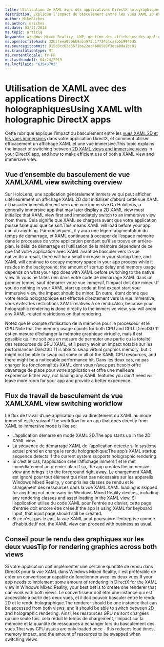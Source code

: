 ```yaml
---
title: Utilisation de XAML avec des applications DirectX holographiques
description: Explique l’impact du basculement entre les vues XAML 2D et les vues immersives dans votre application DirectX, et comment utiliser efficacement un mode XAML et un affichage immersif.
author: MikeRiches
ms.author: mriches
ms.date: 03/21/2018
ms.topic: article
keywords: Windows Mixed Reality, UWP, gestion des affichages des applications, XAML, clavier, procédure pas à pas, DirectX
ms.openlocfilehash: 32b2feea0cb6b8aba972c1772451ca7b5b9946d5
ms.sourcegitcommit: 915d3cc63a5571ba22ac4608589f3eca8da1bc81
ms.translationtype: MT
ms.contentlocale: fr-FR
ms.lasthandoff: 04/24/2019
ms.locfileid: "63548703"
---
```

# <a name="using-xaml-with-holographic-directx-apps"></a><span data-ttu-id="feb09-104">Utilisation de XAML avec des applications DirectX holographiques</span><span class="sxs-lookup"><span data-stu-id="feb09-104">Using XAML with holographic DirectX apps</span></span>

<span data-ttu-id="feb09-105">Cette rubrique explique l’impact du basculement entre les [vues XAML 2D et les vues immersives](app-views.md) dans votre application DirectX, et comment utiliser efficacement un affichage XAML et une vue immersive.</span><span class="sxs-lookup"><span data-stu-id="feb09-105">This topic explains the impact of switching between [2D XAML views and immersive views](app-views.md) in your DirectX app, and how to make efficient use of both a XAML view and immersive view.</span></span>

## <a name="xaml-view-switching-overview"></a><span data-ttu-id="feb09-106">Vue d’ensemble du basculement de vue XAML</span><span class="sxs-lookup"><span data-stu-id="feb09-106">XAML view switching overview</span></span>

<span data-ttu-id="feb09-107">Sur HoloLens, une application généralement immersive qui peut afficher ultérieurement un affichage XAML 2D doit initialiser d’abord cette vue XAML et basculer immédiatement vers une vue immersive.</span><span class="sxs-lookup"><span data-stu-id="feb09-107">On HoloLens, a generally immersive app that may later display a 2D XAML view must initialize that XAML view first and immediately switch to an immersive view from there.</span></span> <span data-ttu-id="feb09-108">Cela signifie que XAML se chargera avant que votre application puisse faire quoi que ce soit.</span><span class="sxs-lookup"><span data-stu-id="feb09-108">This means XAML will load before your app can do anything.</span></span> <span data-ttu-id="feb09-109">Par conséquent, il y aura une légère augmentation du temps de démarrage, et XAML continuera à occuper de l’espace mémoire dans le processus de votre application pendant qu’il se trouve en arrière-plan. le délai de démarrage et l’utilisation de la mémoire dépendent de ce que fait votre application avec XAML avant de basculer vers la vue native.</span><span class="sxs-lookup"><span data-stu-id="feb09-109">As a result, there will be a small increase in your startup time, and XAML will continue to occupy memory space in your app process while it resides in the background; the amount of startup delay and memory usage depends on what your app does with XAML before switching to the native view.</span></span> <span data-ttu-id="feb09-110">Si vous ne faites rien dans votre code de démarrage XAML dans un premier temps, sauf démarrer votre vue immersif, l’impact doit être mineur.</span><span class="sxs-lookup"><span data-stu-id="feb09-110">If you do nothing in your XAML start up code at first except start your immersive view, the impact should be minor.</span></span> <span data-ttu-id="feb09-111">En outre, étant donné que votre rendu holographique est effectué directement vers la vue immersive, vous évitez les restrictions XAML relatives à ce rendu.</span><span class="sxs-lookup"><span data-stu-id="feb09-111">Also, because your holographic rendering is done directly to the immersive view, you will avoid any XAML-related restrictions on that rendering.</span></span>

<span data-ttu-id="feb09-112">Notez que le compte d’utilisation de la mémoire pour le processeur et le GPU.</span><span class="sxs-lookup"><span data-stu-id="feb09-112">Note that the memory usage counts for both CPU and GPU.</span></span> <span data-ttu-id="feb09-113">Direct3D 11 est en mesure d’échanger la mémoire graphique virtuelle, mais il est possible qu’il ne soit pas en mesure de permuter une partie ou la totalité des ressources du GPU XAML, et il peut y avoir un impact notable sur les performances.</span><span class="sxs-lookup"><span data-stu-id="feb09-113">Direct3D 11 is able to swap virtual graphics memory, but it might not be able to swap out some or all of the XAML GPU resources, and there might be a noticeable performance hit.</span></span> <span data-ttu-id="feb09-114">Dans les deux cas, ne pas charger les fonctionnalités XAML dont vous n’avez pas besoin offre davantage de place pour votre application et offre une meilleure expérience.</span><span class="sxs-lookup"><span data-stu-id="feb09-114">Either way, not loading any XAML features you don't need will leave more room for your app and provide a better experience.</span></span>

## <a name="xaml-view-switching-workflow"></a><span data-ttu-id="feb09-115">Flux de travail de basculement de vue XAML</span><span class="sxs-lookup"><span data-stu-id="feb09-115">XAML view switching workflow</span></span>

<span data-ttu-id="feb09-116">Le flux de travail d’une application qui va directement du XAML au mode immersif est le suivant:</span><span class="sxs-lookup"><span data-stu-id="feb09-116">The workflow for an app that goes directly from XAML to immersive mode is like so:</span></span>
* <span data-ttu-id="feb09-117">L’application démarre en mode XAML 2D.</span><span class="sxs-lookup"><span data-stu-id="feb09-117">The app starts up in the 2D XAML view.</span></span>
* <span data-ttu-id="feb09-118">La séquence de démarrage XAML de l’application détecte si le système actuel prend en charge le rendu holographique:</span><span class="sxs-lookup"><span data-stu-id="feb09-118">The app’s XAML startup sequence detects if the current system supports holographic rendering:</span></span>
* <span data-ttu-id="feb09-119">Si c’est le cas, l’application crée l’affichage immersif et le met immédiatement au premier plan.</span><span class="sxs-lookup"><span data-stu-id="feb09-119">If so, the app creates the immersive view and brings it to the foreground right away.</span></span> <span data-ttu-id="feb09-120">Le chargement XAML est ignoré pour tout élément qui n’est pas nécessaire sur les appareils Windows Mixed Reality, y compris les classes de rendu et le chargement des ressources dans la vue XAML.</span><span class="sxs-lookup"><span data-stu-id="feb09-120">XAML loading is skipped for anything not necessary on Windows Mixed Reality devices, including any rendering classes and asset loading in the XAML view.</span></span> <span data-ttu-id="feb09-121">Si l’application utilise du code XAML pour l’entrée au clavier, cette page d’entrée doit encore être créée.</span><span class="sxs-lookup"><span data-stu-id="feb09-121">If the app is using XAML for keyboard input, that input page should still be created.</span></span>
* <span data-ttu-id="feb09-122">Si ce n’est pas le cas, la vue XAML peut poursuivre l’entreprise comme d’habitude.</span><span class="sxs-lookup"><span data-stu-id="feb09-122">If not, the XAML view can proceed with business as usual.</span></span>

## <a name="tip-for-rendering-graphics-across-both-views"></a><span data-ttu-id="feb09-123">Conseil pour le rendu des graphiques sur les deux vues</span><span class="sxs-lookup"><span data-stu-id="feb09-123">Tip for rendering graphics across both views</span></span>

<span data-ttu-id="feb09-124">Si votre application doit implémenter une certaine quantité de rendu dans DirectX pour la vue XAML dans Windows Mixed Reality, il est préférable de créer un convertisseur capable de fonctionner avec les deux vues.</span><span class="sxs-lookup"><span data-stu-id="feb09-124">If your app needs to implement some amount of rendering in DirectX for the XAML view in Windows Mixed Reality, your best bet is to create one renderer that can work with both views.</span></span> <span data-ttu-id="feb09-125">Le convertisseur doit être une instance qui est accessible à partir des deux vues, et il doit pouvoir basculer entre le rendu 2D et le rendu holographique.</span><span class="sxs-lookup"><span data-stu-id="feb09-125">The renderer should be one instance that can be accessed from both views, and it should be able to switch between 2D and holographic rendering.</span></span> <span data-ttu-id="feb09-126">Ainsi, les ressources GPU ne sont chargées qu’une seule fois. cela réduit le temps de chargement, l’impact sur la mémoire et la quantité de ressources à échanger lors du basculement des vues.</span><span class="sxs-lookup"><span data-stu-id="feb09-126">That way GPU assets are only loaded once - this reduces load times, memory impact, and the amount of resources to be swapped when switching views.</span></span>
